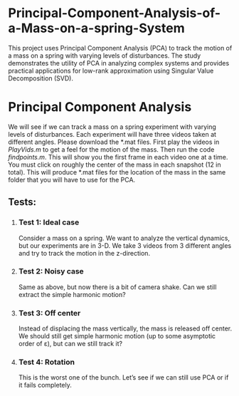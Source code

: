 # Principal-Component-Analysis-of-a-Mass-on-a-spring-System
This project uses Principal Component Analysis (PCA) to track the motion of a mass on a spring with varying levels of disturbances. The study demonstrates the utility of PCA in analyzing complex systems and provides practical applications for low-rank approximation using Singular Value Decomposition (SVD).
<!DOCTYPE html>
<html>
  <body>
    <h1>Principal Component Analysis</h1>
    <p>We will see if we can track a mass on a spring experiment with varying levels of disturbances. Each experiment will have three videos taken at different angles. Please download the *.mat files. First play the videos in <em>PlayVids.m</em> to get a feel for the motion of the mass. Then run the code <em>findpoints.m</em>. This will show you the first frame in each video one at a time. You must click on roughly the center of the mass in each snapshot (12 in total). This will produce *.mat files for the location of the mass in the same folder that you will have to use for the PCA.</p>
    <h2>Tests:</h2>
    <ol>
      <li>
        <h3>Test 1: Ideal case</h3>
        <p>Consider a mass on a spring. We want to analyze the vertical dynamics, but our experiments are in 3-D. We take 3 videos from 3 different angles and try to track the motion in the z-direction.</p>
      </li>
      <li>
        <h3>Test 2: Noisy case</h3>
        <p>Same as above, but now there is a bit of camera shake. Can we still extract the simple harmonic motion?</p>
      </li>
      <li>
        <h3>Test 3: Off center</h3>
        <p>Instead of displacing the mass vertically, the mass is released off center. We should still get simple harmonic motion (up to some asymptotic order of ε), but can we still track it?</p>
      </li>
      <li>
        <h3>Test 4: Rotation</h3>
        <p>This is the worst one of the bunch. Let’s see if we can still use PCA or if it fails completely.</p>
      </li>
    </ol>
  </body>
</html>

